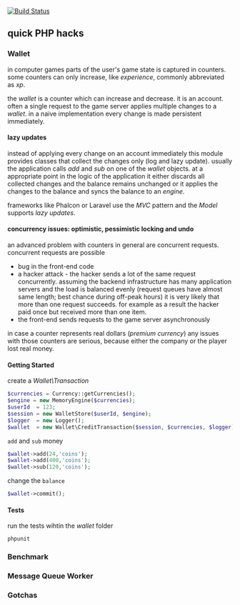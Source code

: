 [![Build Status](https://travis-ci.org/RawIron/scratch-php.svg)](https://travis-ci.org/RawIron/scratch-php)

## quick PHP hacks

### Wallet

in computer games parts of the user's game state is captured in counters.
some counters can only increase, like *experience*, commonly abbreviated as *xp*.

the *wallet* is a counter which can increase and decrease. it is an account.
often a single request to the game server applies multiple changes to a *wallet*.
in a naive implementation every change is made persistent immediately.

#### lazy updates

instead of applying every change on an account immediately this module provides classes that collect the changes only (log and lazy update).
usually the application calls *add* and *sub* on one of the *wallet* objects.
at a appropriate point in the logic of the application it either discards all collected changes and the balance remains unchanged or it applies the changes to the balance and syncs the balance to an *engine*.

frameworks like Phalcon or Laravel use the *MVC* pattern and the *Model* supports *lazy updates*.

#### concurrency issues: optimistic, pessimistic locking and undo

an advanced problem with counters in general are concurrent requests.
concurrent requests are possible
* bug in the front-end code
* a hacker attack - the hacker sends a lot of the same request concurrently.
assuming the backend infrastructure has many application servers and the load is balanced evenly (request queues have almost same length; best chance during off-peak hours) it is very likely that more than one request succeeds.
for example as a result the hacker paid once but received more than one item.
* the front-end sends requests to the game server asynchronously

in case a counter represents real dollars (*premium currency*) any issues with those counters are serious, because either the company or the player lost real money.


#### Getting Started
create a *Wallet\Transaction*
```php
$currencies = Currency::getCurrencies();
$engine = new MemoryEngine($currencies);
$userId  = 123;
$session = new WalletStore($userId, $engine);
$logger  = new Logger();
$wallet  = new Wallet\CreditTransaction($session, $currencies, $logger);
```

`add` and `sub` money
```php
$wallet->add(24,'coins');
$wallet->add(400,'coins');
$wallet->sub(120,'coins');
```

change the `balance`
```php
$wallet->commit();
```


#### Tests
run the tests wihtin the *wallet* folder
```
phpunit
```

### Benchmark


### Message Queue Worker


### Gotchas
